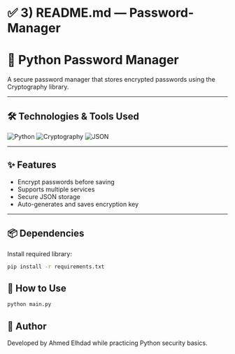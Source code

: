 

# ✅ 3) README.md — Password-Manager

# 🔐 Python Password Manager

A secure password manager that stores encrypted passwords using the Cryptography library.

---

## 🛠️ Technologies & Tools Used

![Python](https://img.shields.io/badge/Python-3.x-blue?logo=python&logoColor=yellow)
![Cryptography](https://img.shields.io/badge/Encryption-Cryptography-brightgreen)
![JSON](https://img.shields.io/badge/Storage-JSON-lightgrey?logo=json&logoColor=black)

---

## ✨ Features

- Encrypt passwords before saving
- Supports multiple services
- Secure JSON storage
- Auto-generates and saves encryption key

---

## 📦 Dependencies

Install required library:

```bash
pip install -r requirements.txt
```
## 🚀 How to Use
```bash
python main.py
```
## 👤 Author

Developed by Ahmed Elhdad while practicing Python security basics.


